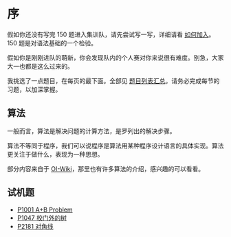 # 序

假如你还没有写完 150 题进入集训队，请先尝试写一写，详细请看 [如何加入](../about/join-us.md)。150 题是对语法基础的一个检验。

假如你是刚刚进队的萌新，你会发现队内的个人赛对你来说很有难度。别急，大家大一也都是这么过来的。

我挑选了一点题目，在每页的最下面。全部见 [题目列表汇总](https://www.luogu.com.cn/training/70190)。请务必完成每节的习题，以加深掌握。

## 算法

一般而言，算法是解决问题的计算方法，是罗列出的解决步骤。

算法不等同于程序，我们可以说程序是算法用某种程序设计语言的具体实现。算法更关注于做什么，表现为一种思想。

部分内容来自于 [OI-Wiki](https://oi-wiki.org/)，那里也有许多算法的介绍，感兴趣的可以看看。

## 试机题

- [P1001 A+B Problem](https://www.luogu.com.cn/problem/P1001)
- [P1047 校门外的树](https://www.luogu.com.cn/problem/P1047)
- [P2181 对角线](https://www.luogu.com.cn/problem/P2181)
